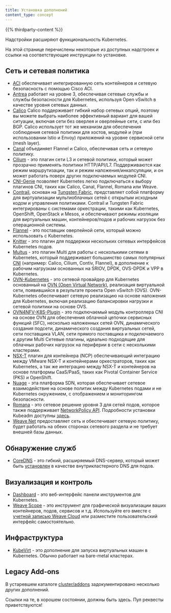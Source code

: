 ```yaml
---
title: Установка дополнений
content_type: concept
---
```


<!-- overview -->

{{% thirdparty-content %}}

Надстройки расширяют функциональность Kubernetes.

На этой странице перечислены некоторые из доступных надстроек и ссылки на соответствующие инструкции по установке.

<!-- body -->

## Сеть и сетевая политика

* [ACI](https://www.github.com/noironetworks/aci-containers) обеспечивает интегрированную сеть контейнеров и сетевую безопасность с помощью Cisco ACI.
* [Antrea](https://antrea.io/) работает на уровне 3, обеспечивая сетевые службы и службы безопасности для Kubernetes, используя Open vSwitch в качестве уровня сетевых данных.
* [Calico](https://docs.projectcalico.org/latest/introduction/) Calico поддерживает гибкий набор сетевых опций, поэтому вы можете выбрать наиболее эффективный вариант для вашей ситуации, включая сети без оверлея и оверлейные сети, с или без BGP. Calico использует тот же механизм для обеспечения соблюдения сетевой политики для хостов, модулей и (при использовании Istio и Envoy) приложений на уровне сервисной сети (mesh layer).
* [Canal](https://github.com/tigera/canal/tree/master/k8s-install) объединяет Flannel и Calico, обеспечивая сеть и сетевую политику.
* [Cilium](https://github.com/cilium/cilium) - это плагин сети L3 и сетевой политики, который может прозрачно применять политики HTTP/API/L7. Поддерживаются как режим маршрутизации, так и режим наложения/инкапсуляции, и он может работать поверх других подключаемых модулей CNI.
* [CNI-Genie](https://github.com/Huawei-PaaS/CNI-Genie) позволяет Kubernetes легко подключаться к выбору плагинов CNI, таких как Calico, Canal, Flannel, Romana или Weave.
* [Contrail](https://www.juniper.net/us/en/products-services/sdn/contrail/contrail-networking/), основан на [Tungsten Fabric](https://tungsten.io), представляет собой платформу для виртуализации мультиоблачных сетей с открытым исходным кодом и управления политиками. Contrail и Tungsten Fabric интегрированы с системами оркестрации, такими как Kubernetes, OpenShift, OpenStack и Mesos, и обеспечивают режимы изоляции для виртуальных машин, контейнеров/подов и рабочих нагрузок без операционной системы.
* [Flannel](https://github.com/flannel-io/flannel#deploying-flannel-manually) - это поставщик оверлейной сети, который можно использовать с Kubernetes.
* [Knitter](https://github.com/ZTE/Knitter/) - это плагин для поддержки нескольких сетевых интерфейсов Kubernetes подов.
* [Multus](https://github.com/k8snetworkplumbingwg/multus-cni) - это плагин Multi для работы с несколькими сетями в Kubernetes, который поддерживает большинство самых популярных [CNI](https://github.com/containernetworking/cni) (например: Calico, Cilium, Contiv, Flannel), в дополнение к рабочим нагрузкам основанных на SRIOV, DPDK, OVS-DPDK и VPP в Kubernetes.
* [OVN-Kubernetes](https://github.com/ovn-org/ovn-kubernetes/) - это сетевой провайдер для Kubernetes основанный на [OVN (Open Virtual Network)](https://github.com/ovn-org/ovn/), реализация виртуальной сети, появившийся в результате проекта Open vSwitch (OVS). OVN-Kubernetes обеспечивает сетевую реализацию на основе наложения для Kubernetes, включая реализацию балансировки нагрузки и сетевой политики на основе OVS.
* [OVN4NFV-K8S-Plugin](https://github.com/opnfv/ovn4nfv-k8s-plugin) - это подключаемый модуль контроллера CNI на основе OVN для обеспечения облачной цепочки сервисных функций (SFC), несколько наложенных сетей OVN, динамического создания подсети, динамического создания виртуальных сетей, сети поставщика VLAN, сети прямого поставщика и подключаемого к другим Multi Сетевые плагины, идеально подходящие для облачных рабочих нагрузок на периферии в сети с несколькими кластерами.
* [NSX-T](https://docs.vmware.com/en/VMware-NSX-T/2.0/nsxt_20_ncp_kubernetes.pdf) плагин для контейнера (NCP) обеспечивающий интеграцию между VMware NSX-T и контейнерами оркестраторов, таких как Kubernetes, а так же интеграцию между NSX-T и контейнеров на основе платформы CaaS/PaaS, таких как Pivotal Container Service (PKS) и OpenShift.
* [Nuage](https://github.com/nuagenetworks/nuage-kubernetes/blob/v5.1.1-1/docs/kubernetes-1-installation.rst) - эта платформа SDN, которая обеспечивает сетевое взаимодействие на основе политик между Kubernetes подами и не Kubernetes окружением, с отображением и мониторингом безопасности.
* [Romana](https://github.com/romana/romana) - это сетевое решение уровня 3 для сетей подов, которое также поддерживает [NetworkPolicy API](/docs/concepts/services-networking/network-policies/). Подробности установки Kubeadm доступны [здесь](https://github.com/romana/romana/tree/master/containerize).
* [Weave Net](https://www.weave.works/docs/net/latest/kubernetes/kube-addon/) предоставляет сеть и обеспечивает сетевую политику, будет работать на обеих сторонах сетевого раздела и не требует внешней базы данных.

## Обнаружение служб

* [CoreDNS](https://coredns.io) - это гибкий, расширяемый DNS-сервер, который может быть [установлен](https://github.com/coredns/deployment/tree/master/kubernetes) в качестве внутрикластерного DNS для подов.

## Визуализация и контроль

* [Dashboard](https://github.com/kubernetes/dashboard#kubernetes-dashboard) - это веб-интерфейс панели инструментов для Kubernetes.
* [Weave Scope](https://www.weave.works/documentation/scope-latest-installing/#k8s) - это инструмент для графической визуализации ваших контейнеров, подов, сервисов и т.д. Используйте его вместе с [учетной записью Weave Cloud](https://cloud.weave.works/) или разместите пользовательский интерфейс самостоятельно.

## Инфраструктура

* [KubeVirt](https://kubevirt.io/user-guide/#/installation/installation) - это дополнение для запуска виртуальных машин в Kubernetes. Обычно работает на bare-metal кластерах.

## Legacy Add-ons

В устаревшем каталоге [cluster/addons](https://git.k8s.io/kubernetes/cluster/addons) задокументировано несколько других дополнений.

Ссылки на те, в хорошем состоянии, должны быть здесь. Пул реквесты приветствуются!
